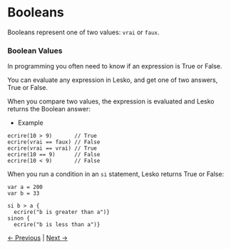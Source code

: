 # Booleans

Booleans represent one of two values: `vrai` or `faux`.

### Boolean Values

In programming you often need to know if an expression is True or False.

You can evaluate any expression in Lesko, and get one of two answers, True or False.

When you compare two values, the expression is evaluated and Lesko returns the Boolean answer:

* Example

```
ecrire(10 > 9)       // True
ecrire(vrai == faux) // False
ecrire(vrai == vrai) // True
ecrire(10 == 9)      // False
ecrire(10 < 9)       // False
```

When you run a condition in an `si` statement, Lesko returns True or False:

```
var a = 200
var b = 33

si b > a {
  ecrire("b is greater than a")}
sinon {
  ecrire("b is less than a")}
```
[<- Previous](https://github.com/Mohamed-Akram-Hl/Lesko/blob/master/docs/5.%20Data%20Type/Data%20Types.md) |
[Next ->](https://github.com/Mohamed-Akram-Hl/Lesko/blob/master/docs/7.%20Operators/Operators.md)
